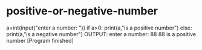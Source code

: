 # positive-or-negative-number
a=int(input("enter a number: ")) if a>0:     print(a,"is a positive number") else:     print(a,"is a negative number")           OUTPUT:  enter a number: 88  88 is a positive number  [Program finished]
